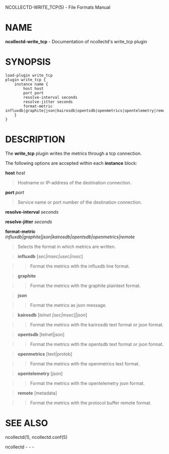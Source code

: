 NCOLLECTD-WRITE\_TCP(5) - File Formats Manual

# NAME

**ncollectd-write\_tcp** - Documentation of ncollectd's write\_tcp plugin

# SYNOPSIS

	load-plugin write_tcp
	plugin write_tcp {
	    instance name {
	        host host
	        port port
	        resolve-interval seconds
	        resolve-jitter seconds
	        format-metric influxdb|graphite|json|kairosdb|opentsdb|openmetrics|opentelemetry|remote
	    }
	}

# DESCRIPTION

The **write\_tcp** plugin writes the metrics through a tcp connection.

The following options are accepted within each **instance** block:

**host** *host*

> Hostname or IP-address of the destination connection.

**port** *port*

> Service name or port number of the destination connection.

**resolve-interval** *seconds*

**resolve-jitter** *seconds*

**format-metric** *influxdb|graphite|json|kairosdb|opentsdb|openmetrics|remote*

> Selects the format in which metrics are written.

> **influxdb** \[*sec|msec|usec|nsec*]

> > Format the metrics with the influxdb line format.

> **graphite**

> > Format the metrics with the graphite plaintext format.

> **json**

> > Format the metrics as json message.

> **kairosdb** \[*telnet \[sec|msec]|json*]

> > Format the metrics with the karirosdb text format or json format.

> **opentsdb** \[telnet|json]

> > Format the metrics with the opentsdb text format or json format.

> **openmetrics** \[text|protob]

> > Format the metrics with the openmetrics text format.

> **opentelemetry** \[json]

> > Format the metrics with the opentelemetry json format.

> **remote** \[metadata]

> > Format the metrics with the protocol buffer remote format.

# SEE ALSO

ncollectd(1),
ncollectd.conf(5)

ncollectd - - -
